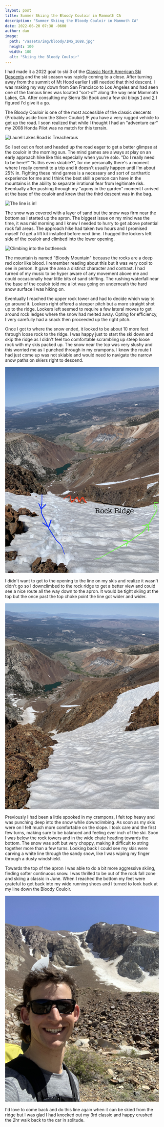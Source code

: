 ```yaml
---
layout: post
title: Summer Skiing the Bloody Couloir in Mammoth CA
description: "Summer Skiing the Bloody Couloir in Mammoth CA"
date: 2022-06-20 07:38 -0600
author: dan
image:
  path: "/assets/img/bloody/IMG_1688.jpg"
  height: 100
  width: 100
  alt: "Skiing the Bloody Couloir"
---
```


I had made it a 2022 goal to ski 3 of the [Classic North American Ski Descents](https://www.50classicskidescents.com/) and the ski season was rapidly coming to a close. After turning away from the summit of Mt Hood earlier I still needed that third descent. I was making my way down from San Francisco to Los Angeles and had seen one of the famous lines was located "sort-of" along the way near Mammoth Lakes, CA. After consulting my Sierra Ski Book and a few ski blogs [1](https://snowbrains.com/trip-report-bloody-mountain-ca-bloody-couloir/) and [2](https://www.sierradescents.com/skiing/bloody/bloody-couloir.html#:~:text=Bloody%20Couloir%20is%20usually%20the,and%20a%20more%20moderate%20angle.) I figured I'd give it a go.

The Bloody Couloir is one of the most accessible of the classic descents (Probably aside from the Silver Couloir) *IF* you have a very rugged vehicle to get up the road. I soon realized that while I thought I had an "adventure car" my 2008 Honda Pilot was no match for this terrain.

![Laurel Lakes Road is Treacherous](/assets/img/bloody/IMG_1661.jpg)

So I set out on foot and headed up the road eager to get a better glimpse at the couloir in the morning sun. The mind games are always at play on an early approach hike like this especially when you're solo. "Do I really need to be here?" "Is this even skiable?", for me personally there's a moment where I really commit to a trip and it doesn't usually happen until I'm about 25% in. Fighting these mind games is a necessary and sort of carthartic experience for me and I think the best skill a person can have in the mountains is the ability to separate irrational fear from legitimate risk. Eventually after pushing through my "agony in the garden" moment I arrived at the base of the couloir and knew that the third descent was in the bag.

![The line is in!](/assets/img/bloody/IMG_1688.jpg)

The snow was covered with a layer of sand but the snow was firm near the bottom as I started up the apron. The biggest issue on my mind was the time, it was mid morning and I knew I needed to hurry to get above potential rock fall areas. The approach hike had taken two hours and I promised myself I'd get a lift kit installed before next time. I hugged the lookers left side of the couloir and climbed into the lower opening.

![Climbing into the bottleneck](/assets/img/bloody/IMG_1692.jpg)

The mountain is named "Bloody Mountain" because the rocks are a deep red color like blood. I remember reading about this but it was very cool to see in person. It gave the area a distinct character and contrast. I had turned of my music to be hyper aware of any movement above me and could occasionally hear little bits of sand shifting. The rushing waterfall near the base of the couloir told me a lot was going on underneath the hard snow surface I was hiking on.

Eventually I reached the upper rock tower and had to decide which way to go around it. Lookers right offered a steeper pitch but a more straight shot up to the ridge. Lookers left seemed to require a few lateral moves to get around rock ledges where the snow had melted away. Opting for efficiency, I very carefully had a snack then proceeded up the right pitch.

Once I got to where the snow ended, it looked to be about 10 more feet through loose rock to the ridge. I was happy just to start the ski down and skip the ridge as I didn't feel too comfortable scrambling up steep loose rock with my skis packed up. The snow near the top was very slushy and this worried me as I punched through in my crampons. I knew the route I had just come up was not skiable and would need to navigate the narrow snow paths on skiers right to descend.

![Tricky Descent](/assets/img/bloody/IMG_1703.jpg)

I didn't want to get to the opening to the line on my skis and realize it wasn't didn't go so I downclimbed to the rock ridge to get a better view and could see a nice route all the way down to the apron. It would be tight skiing at the top but the once past the top choke point the line got wider and wider.

![Staring at the route](/assets/img/bloody/IMG_1707.jpg)

Previously I had been a little spooked in my crampons, I felt top heavy and was punching deep into the snow while downclimbing. As soon as my skis were on I felt much more comfortable on the slope. I took care and the first few turns, making sure to be balanced and feeling ever inch of the ski. Soon I was below the rock towers and in the wide chute heading towards the bottom. The snow was soft but very choppy, making it difficult to string together more than a few turns. Looking back I could see my skis were carving a white line through the sandy snow, like I was wiping my finger through a dusty windshield.

Towards the top of the apron I was able to do a bit more aggressive skiing, finding softer continuous snow. I was thrilled to be out of the rock fall zone and skiing a classic in June. When I reached the bottom my feet were grateful to get back into my wide running shoes and I turned to look back at my line down the Bloody Couloir.

![White line in the sandy snow](/assets/img/bloody/IMG_1714.jpg)

I'd love to come back and do this line again when it can be skied from the ridge but I was glad I had knocked out my 3rd classic and happy crushed the 2hr walk back to the car in solitude.

<div class='strava-embed-placeholder' data-embed-type='activity' data-embed-id='7267033335'></div><script src='https://strava-embeds.com/embed.js'></script>
